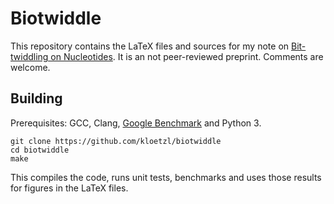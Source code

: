 # Biotwiddle

This repository contains the LaTeX files and sources for my note on [Bit-twiddling on Nucleotides](http://biorxiv.org/content/early/2016/10/20/082214). It is an not peer-reviewed preprint. Comments are welcome.

## Building

Prerequisites: GCC, Clang, [Google Benchmark](https://github.com/google/benchmark/) and Python 3.

```
git clone https://github.com/kloetzl/biotwiddle
cd biotwiddle
make
```

This compiles the code, runs unit tests, benchmarks and uses those results for figures in the LaTeX files.

